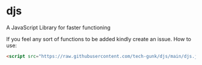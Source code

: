 # djs
A JavaScript Library for faster functioning

If you feel any sort of functions to be added kindly create an issue.
How to use:
```html
<script src="https://raw.githubusercontent.com/tech-gunk/djs/main/djs.js"></script>
```

